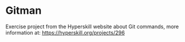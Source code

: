 # Gitman

Exercise project from the Hyperskill website about Git commands, more information at: https://hyperskill.org/projects/296
